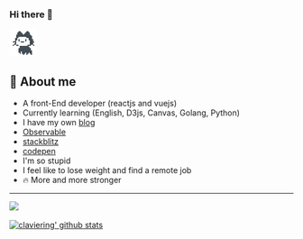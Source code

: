 ### Hi there 👋

<img src="./mona-loading-default.gif" alt="Loading..." style="width: 48px; height: 48px;" />

## 🔭 About me

- A front-End developer (reactjs and vuejs)
- Currently learning (English, D3js, Canvas, Golang, Python)
- I have my own [blog](https://cosmile.today)
- [Observable](https://observablehq.com/@claviering)
- [stackblitz](https://stackblitz.com/@claviering)
- [codepen](https://codepen.io/claviering/pens/)
- I'm so stupid
- I feel like to lose weight and find a remote job
- 🔥 More and more stronger

---


<img src="https://github-readme-stats.vercel.app/api/top-langs/?hide=html&layout=compact&username=claviering" />

[![claviering' github stats](https://github-readme-stats.vercel.app/api?show_icons=true&username=claviering)](https://github.com/anuraghazra/github-readme-stats)

<!--
**claviering/claviering** is a ✨ _special_ ✨ repository because its `README.md` (this file) appears on your GitHub profile.

Here are some ideas to get you started:

- 🔭 I’m currently working on ...
- 🌱 I’m currently learning ...
- 👯 I’m looking to collaborate on ...
- 🤔 I’m looking for help with ...
- 💬 Ask me about ...
- 📫 How to reach me: ...
- 😄 Pronouns: ...
- ⚡ Fun fact: ...
-->
